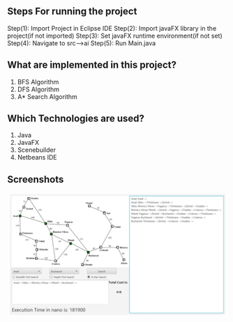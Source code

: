 
## Steps For running the project

Step(1): Import Project in Eclipse IDE
Step(2): Import javaFX library in the project(if not imported)
Step(3): Set javaFX runtime environment(if not set)
Step(4): Navigate to src-->ai
Step(5): Run Main.java


## What are implemented in this project?
1. BFS Algorithm
2. DFS Algorithm
3. A* Search Algorithm

## Which Technologies are used?
1. Java
2. JavaFX
3. Scenebuilder
4. Netbeans IDE

## Screenshots
![AI-Search](/output.jpg)
